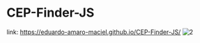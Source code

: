 # CEP-Finder-JS

link: https://eduardo-amaro-maciel.github.io/CEP-Finder-JS/
![2](https://user-images.githubusercontent.com/73178068/170569000-bb790928-922d-48f9-a591-0f7954ef3fdb.JPG)
